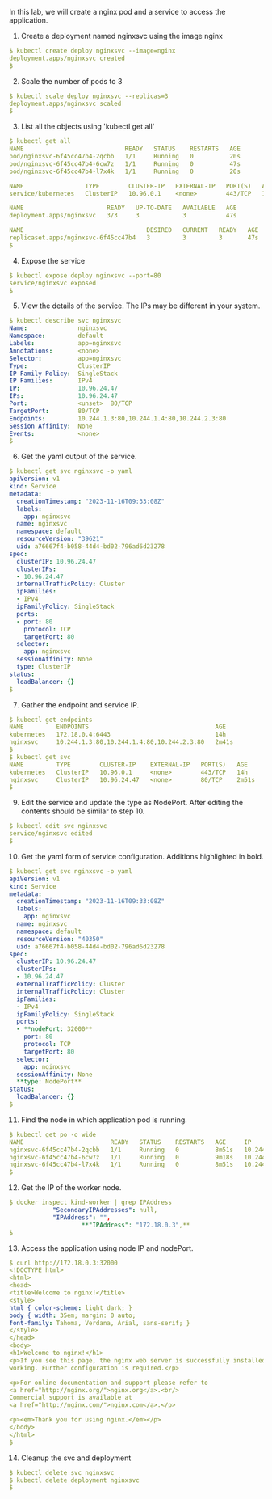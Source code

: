 In this lab, we will create a nginx pod and a service to access the application. 

1. Create a deployment named nginxsvc using the image nginx 
```yaml
$ kubectl create deploy nginxsvc --image=nginx 
deployment.apps/nginxsvc created
$ 
```

2. Scale the number of pods to 3 
```yaml 
$ kubectl scale deploy nginxsvc --replicas=3 
deployment.apps/nginxsvc scaled
$
```

3. List all the objects using 'kubectl get all'
```yaml
$ kubectl get all
NAME                            READY   STATUS    RESTARTS   AGE
pod/nginxsvc-6f45cc47b4-2qcbb   1/1     Running   0          20s
pod/nginxsvc-6f45cc47b4-6cw7z   1/1     Running   0          47s
pod/nginxsvc-6f45cc47b4-l7x4k   1/1     Running   0          20s

NAME                 TYPE        CLUSTER-IP   EXTERNAL-IP   PORT(S)   AGE
service/kubernetes   ClusterIP   10.96.0.1    <none>        443/TCP   13h

NAME                       READY   UP-TO-DATE   AVAILABLE   AGE
deployment.apps/nginxsvc   3/3     3            3           47s

NAME                                  DESIRED   CURRENT   READY   AGE
replicaset.apps/nginxsvc-6f45cc47b4   3         3         3       47s
$
```

4. Expose the service  
```yaml
$ kubectl expose deploy nginxsvc --port=80 
service/nginxsvc exposed
$
```

5. View the details of the service. The IPs may be different in your system.
```yaml
$ kubectl describe svc nginxsvc 
Name:              nginxsvc
Namespace:         default
Labels:            app=nginxsvc
Annotations:       <none>
Selector:          app=nginxsvc
Type:              ClusterIP
IP Family Policy:  SingleStack
IP Families:       IPv4
IP:                10.96.24.47
IPs:               10.96.24.47
Port:              <unset>  80/TCP
TargetPort:        80/TCP
Endpoints:         10.244.1.3:80,10.244.1.4:80,10.244.2.3:80
Session Affinity:  None
Events:            <none>
$ 
```

6. Get the yaml output of the service.  
```yaml
$ kubectl get svc nginxsvc -o yaml 
apiVersion: v1
kind: Service
metadata:
  creationTimestamp: "2023-11-16T09:33:08Z"
  labels:
    app: nginxsvc
  name: nginxsvc
  namespace: default
  resourceVersion: "39621"
  uid: a76667f4-b058-44d4-bd02-796ad6d23278
spec:
  clusterIP: 10.96.24.47
  clusterIPs:
  - 10.96.24.47
  internalTrafficPolicy: Cluster
  ipFamilies:
  - IPv4
  ipFamilyPolicy: SingleStack
  ports:
  - port: 80
    protocol: TCP
    targetPort: 80
  selector:
    app: nginxsvc
  sessionAffinity: None
  type: ClusterIP
status:
  loadBalancer: {}
$ 
```

7. Gather the endpoint and service IP. 
```yaml
$ kubectl get endpoints 
NAME         ENDPOINTS                                   AGE
kubernetes   172.18.0.4:6443                             14h
nginxsvc     10.244.1.3:80,10.244.1.4:80,10.244.2.3:80   2m41s
$ 
$ kubectl get svc 
NAME         TYPE        CLUSTER-IP    EXTERNAL-IP   PORT(S)   AGE
kubernetes   ClusterIP   10.96.0.1     <none>        443/TCP   14h
nginxsvc     ClusterIP   10.96.24.47   <none>        80/TCP    2m51s
$ 
```

9. Edit the service and update the type as NodePort. After editing the contents should be similar to step 10.
```yaml
$ kubectl edit svc nginxsvc 
service/nginxsvc edited
$ 
```

10. Get the yaml form of service configuration. Additions highlighted in bold.  
```yaml
$ kubectl get svc nginxsvc -o yaml 
apiVersion: v1
kind: Service
metadata:
  creationTimestamp: "2023-11-16T09:33:08Z"
  labels:
    app: nginxsvc
  name: nginxsvc
  namespace: default
  resourceVersion: "40350"
  uid: a76667f4-b058-44d4-bd02-796ad6d23278
spec:
  clusterIP: 10.96.24.47
  clusterIPs:
  - 10.96.24.47
  externalTrafficPolicy: Cluster
  internalTrafficPolicy: Cluster
  ipFamilies:
  - IPv4
  ipFamilyPolicy: SingleStack
  ports:
  - **nodePort: 32000**
    port: 80
    protocol: TCP
    targetPort: 80
  selector:
    app: nginxsvc
  sessionAffinity: None
  **type: NodePort**
status:
  loadBalancer: {}
$
```

11. Find the node in which application pod is running.  
```yaml
$ kubectl get po -o wide 
NAME                        READY   STATUS    RESTARTS   AGE     IP           NODE           NOMINATED NODE   READINESS GATES
nginxsvc-6f45cc47b4-2qcbb   1/1     Running   0          8m51s   10.244.2.3   kind-worker2   <none>           <none>
nginxsvc-6f45cc47b4-6cw7z   1/1     Running   0          9m18s   10.244.1.3   kind-worker    <none>           <none>
nginxsvc-6f45cc47b4-l7x4k   1/1     Running   0          8m51s   10.244.1.4   kind-worker    <none>           <none>
$ 
```

12. Get the IP of the worker node. 
```yaml
$ docker inspect kind-worker | grep IPAddress
            "SecondaryIPAddresses": null,
            "IPAddress": "",
                    **"IPAddress": "172.18.0.3",**
$ 
```

13. Access the application using node IP and nodePort. 
```yaml
$ curl http://172.18.0.3:32000
<!DOCTYPE html>
<html>
<head>
<title>Welcome to nginx!</title>
<style>
html { color-scheme: light dark; }
body { width: 35em; margin: 0 auto;
font-family: Tahoma, Verdana, Arial, sans-serif; }
</style>
</head>
<body>
<h1>Welcome to nginx!</h1>
<p>If you see this page, the nginx web server is successfully installed and
working. Further configuration is required.</p>

<p>For online documentation and support please refer to
<a href="http://nginx.org/">nginx.org</a>.<br/>
Commercial support is available at
<a href="http://nginx.com/">nginx.com</a>.</p>

<p><em>Thank you for using nginx.</em></p>
</body>
</html>
$ 
```

14. Cleanup the svc and deployment
```yaml
$ kubectl delete svc nginxsvc 
$ kubectl delete deployment nginxsvc 
$ 
```

